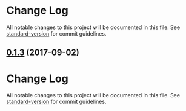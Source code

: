 # Change Log

All notable changes to this project will be documented in this file. See [standard-version](https://github.com/conventional-changelog/standard-version) for commit guidelines.

<a name="0.1.3"></a>
## [0.1.3](https://github.com/sapienstech/angular-hybrid-forms/compare/v0.1.1...v0.1.3) (2017-09-02)



# Change Log

All notable changes to this project will be documented in this file. See [standard-version](https://github.com/conventional-changelog/standard-version) for commit guidelines.
